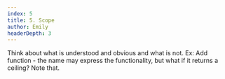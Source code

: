 ```yaml
---
index: 5
title: 5. Scope
author: Emily
headerDepth: 3
---
```


Think about what is understood and obvious and what is not. Ex: Add function - the name may express the functionality, but what if it returns a ceiling? Note that.